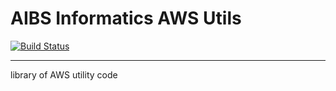 # AIBS Informatics AWS Utils

[![Build Status](https://github.com/AllenInstitute/aibs-informatics-aws-utils/actions/workflows/build.yml/badge.svg)](https://github.com/AllenInstitute/aibs-informatics-aws-utils/actions/workflows/build.yml)

---

library of AWS utility code

